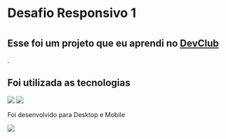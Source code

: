 ### <h1>Desafio Responsivo 1<h1>
<h2>Esse foi um projeto que eu aprendi no <a href="https://rodolfomori.com.br/devclub/">DevClub</a></h2>.
<p><h2>Foi utilizada as tecnologias</h2></p>
<img src="https://img.shields.io/badge/HTML5-E34F26?style=for-the-badge&logo=html5&logoColor=white"/>
<img src="https://img.shields.io/badge/CSS3-1572B6?style=for-the-badge&logo=css3&logoColor=white"/>
<p>Foi desenvolvido para Desktop e Mobile</p>
  <img src="https://github.com/DenysDelfino/Easy-Shopping-responsivo-1/blob/master/assets/Desktop%20-%20Easy%20shopping.png?raw=true" />

